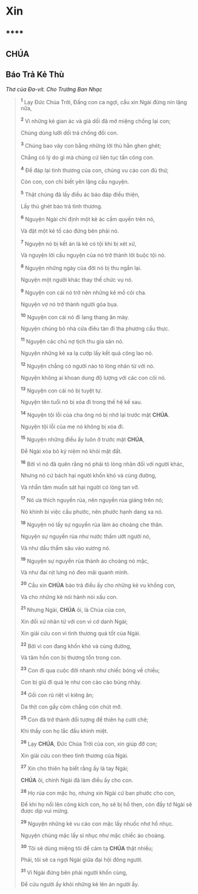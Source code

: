 # Xin

## \*\*\*\*

## CHÚA

## Báo Trả Kẻ Thù

_Thơ của Đa-vít. Cho Trưởng Ban Nhạc_

> <sup><b>1</b></sup> Lạy Đức Chúa Trời, Đấng con ca ngợi, cầu xin Ngài đừng nín lặng nữa,
>
> <sup><b>2</b></sup> Vì những kẻ gian ác và giả dối đã mở miệng chống lại con;
>
> Chúng dùng lưỡi dối trá chống đối con.
>
> <sup><b>3</b></sup> Chúng bao vây con bằng những lời thù hằn ghen ghét;
>
> Chẳng có lý do gì mà chúng cứ liên tục tấn công con.
>
> <sup><b>4</b></sup> Để đáp lại tình thương của con, chúng vu cáo con đủ thứ;
>
> Còn con, con chỉ biết yên lặng cầu nguyện.
>
> <sup><b>5</b></sup> Thật chúng đã lấy điều ác báo đáp điều thiện,
>
> Lấy thù ghét báo trả tình thương.
>
> <sup><b>6</b></sup> Nguyện Ngài chỉ định một kẻ ác cầm quyền trên nó,
>
> Và đặt một kẻ tố cáo đứng bên phải nó.
>
> <sup><b>7</b></sup> Nguyện nó bị kết án là kẻ có tội khi bị xét xử,
>
> Và nguyện lời cầu nguyện của nó trở thành lời buộc tội nó.
>
> <sup><b>8</b></sup> Nguyện những ngày của đời nó bị thu ngắn lại.
>
> Nguyện một người khác thay thế chức vụ nó.
>
> <sup><b>9</b></sup> Nguyện con cái nó trở nên những kẻ mồ côi cha.
>
> Nguyện vợ nó trở thành người góa bụa.
>
> <sup><b>10</b></sup> Nguyện con cái nó đi lang thang ăn mày.
>
> Nguyện chúng bỏ nhà cửa điêu tàn đi tha phương cầu thực.
>
> <sup><b>11</b></sup> Nguyện các chủ nợ tịch thu gia sản nó.
>
> Nguyện những kẻ xa lạ cướp lấy kết quả công lao nó.
>
> <sup><b>12</b></sup> Nguyện chẳng có người nào tỏ lòng nhân từ với nó.
>
> Nguyện không ai khoan dung độ lượng với các con côi nó.
>
> <sup><b>13</b></sup> Nguyện con cái nó bị tuyệt tự.
>
> Nguyện tên tuổi nó bị xóa đi trong thế hệ kế sau.
>
> <sup><b>14</b></sup> Nguyện tội lỗi của cha ông nó bị nhớ lại trước mặt **CHÚA**.
>
> Nguyện tội lỗi của mẹ nó không bị xóa đi.
>
> <sup><b>15</b></sup> Nguyện những điều ấy luôn ở trước mặt **CHÚA**,
>
> Để Ngài xóa bỏ kỷ niệm nó khỏi mặt đất.
>
> <sup><b>16</b></sup> Bởi vì nó đã quên rằng nó phải tỏ lòng nhân đối với người khác,
>
> Nhưng nó cứ bách hại người khốn khó và cùng đường,
>
> Và nhẫn tâm muốn sát hại người có lòng tan vỡ.
>
> <sup><b>17</b></sup> Nó ưa thích nguyền rủa, nên nguyền rủa giáng trên nó;
>
> Nó khinh bỉ việc cầu phước, nên phước hạnh dang xa nó.
>
> <sup><b>18</b></sup> Nguyện nó lấy sự nguyền rủa làm áo choàng che thân.
>
> Nguyện sự nguyền rủa như nước thấm ướt người nó,
>
> Và như dầu thấm sâu vào xương nó.
>
> <sup><b>19</b></sup> Nguyện sự nguyền rủa thành áo choàng nó mặc,
>
> Và như đai nịt lưng nó đeo mãi quanh mình.
>
> <sup><b>20</b></sup> Cầu xin **CHÚA** báo trả điều ấy cho những kẻ vu khống con,
>
> Và cho những kẻ nói hành nói xấu con.
>
> <sup><b>21</b></sup> Nhưng Ngài, **CHÚA** ôi, là Chúa của con,
>
> Xin đối xử nhân từ với con vì cớ danh Ngài;
>
> Xin giải cứu con vì tình thương quá tốt của Ngài.
>
> <sup><b>22</b></sup> Bởi vì con đang khốn khó và cùng đường,
>
> Và tâm hồn con bị thương tổn trong con.
>
> <sup><b>23</b></sup> Con đi qua cuộc đời nhanh như chiếc bóng về chiều;
>
> Con bị giũ đi quá lẹ như con cào cào búng nhảy.
>
> <sup><b>24</b></sup> Gối con rũ riệt vì kiêng ăn;
>
> Da thịt con gầy còm chẳng còn chút mỡ.
>
> <sup><b>25</b></sup> Con đã trở thành đối tượng để thiên hạ cười chê;
>
> Khi thấy con họ lắc đầu khinh miệt.
>
> <sup><b>26</b></sup> Lạy **CHÚA**, Đức Chúa Trời của con, xin giúp đỡ con;
>
> Xin giải cứu con theo tình thương của Ngài.
>
> <sup><b>27</b></sup> Xin cho thiên hạ biết rằng ấy là tay Ngài;
>
> **CHÚA** ôi, chính Ngài đã làm điều ấy cho con.
>
> <sup><b>28</b></sup> Họ rủa con mặc họ, nhưng xin Ngài cứ ban phước cho con,
>
> Để khi họ nổi lên công kích con, họ sẽ bị hổ thẹn, còn đầy tớ Ngài sẽ được dịp vui mừng.
>
> <sup><b>29</b></sup> Nguyện những kẻ vu cáo con mặc lấy nhuốc nhơ hổ nhục.
>
> Nguyện chúng mặc lấy sỉ nhục như mặc chiếc áo choàng.
>
> <sup><b>30</b></sup> Tôi sẽ dùng miệng tôi để cảm tạ **CHÚA** thật nhiều;
>
> Phải, tôi sẽ ca ngợi Ngài giữa đại hội đông người.
>
> <sup><b>31</b></sup> Vì Ngài đứng bên phải người khốn cùng,
>
> Để cứu người ấy khỏi những kẻ lên án người ấy.
